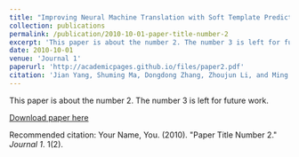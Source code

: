 ```yaml
---
title: "Improving Neural Machine Translation with Soft Template Prediction"
collection: publications
permalink: /publication/2010-10-01-paper-title-number-2
excerpt: 'This paper is about the number 2. The number 3 is left for future work.'
date: 2010-10-01
venue: 'Journal 1'
paperurl: 'http://academicpages.github.io/files/paper2.pdf'
citation: 'Jian Yang, Shuming Ma, Dongdong Zhang, Zhoujun Li, and Ming Zhou. Improving neural machine translation with soft template prediction. In ACL 2020.'
---
```

This paper is about the number 2. The number 3 is left for future work.

[Download paper here](https://aclanthology.org/2020.acl-main.531.pdf)

Recommended citation: Your Name, You. (2010). "Paper Title Number 2." <i>Journal 1</i>. 1(2).